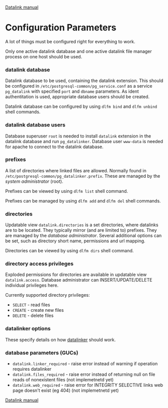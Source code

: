 [Datalink manual](README.md)

Configuration Parameters
========================

A lot of things must be configured right for everything to work.

Only one active datalink database and one active datalink file manager process on one host should be used.

### datalink database
Datalink database to be used, containing the datalink extension.
This should be configured in `/etc/postgresql-common/pg_service.conf` as a service `pg_datalink` with
specified `port` and `dbname` parameters. As ident authentitation is used, appropriate database users should be created.

Datalink database can be configured by using `dlfm bind` and `dlfm unbind` shell commands.

### datalink database users
Database superuser `root` is needed to install `datalink` extension in the datalink database and run `pg_datalinker`.
Database user `www-data` is needed for apache to connect to the datalink database.

### prefixes
A list of directories where linked files are allowed.
Normally found in `/etc/postgresql-common/pg_datalinker.prefix`.
These are managed by the *system administrator* (root).

Prefixes can be viewed by using `dlfm list` shell command.

Prefixes can be managed by using `dlfm add` and `dlfm del` shell commands.

### directories
Updatable view `datalink.directories` is a set directories, 
where datalinks are to be located. 
They typically mirror (and are limited to) prefixes. 
They are managed by the *database administrator*.
Several additional options can be set, 
such as directory short name, permissions and url mapping.

Directories can be viewed by using `dlfm dirs` shell command.

### directory access privileges
Exploded permissions for directories are available
in updatable view `datalink.access`. 
Database administrator can INSERT/UPDATE/DELETE individual privileges here.

Currently supported directory privileges:
- `SELECT` - read files
- `CREATE` - create new files
- `DELETE` - delete files

### datalinker options

These specify details on how [datalinker](pg_datalinker.md) should work.

### database parameters (GUCs)
- `datalink.linker_required` - raise error instead of warning if operation requires datalinker
- `datalink.files_required` - raise error instead of returning null on file reads of nonexistent files (not implemetnetd yet)
- `datalink.web_required` - raise error for INTEGRITY SELECTIVE links web page doesn't exist (eg 404) (not implemetnetd yet)

[Datalink manual](README.md)



